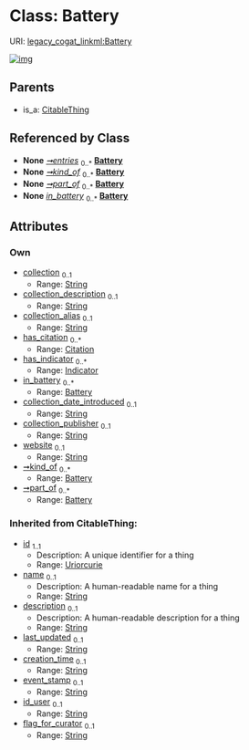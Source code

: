 
# Class: Battery



URI: [legacy_cogat_linkml:Battery](https://w3id.org/rwblair/legacy-cogat-linkml/Battery)


[![img](https://yuml.me/diagram/nofunky;dir:TB/class/[Indicator],[Citation],[CitableThing],[Citation]<has_citation(i)%200..*-%20[Battery&#124;collection:string%20%3F;collection_description:string%20%3F;collection_alias:string%20%3F;collection_date_introduced:string%20%3F;collection_publisher:string%20%3F;website:string%20%3F;last_updated(i):string%20%3F;creation_time(i):string%20%3F;event_stamp(i):string%20%3F;id_user(i):string%20%3F;flag_for_curator(i):string%20%3F;id(i):uriorcurie;name(i):string%20%3F;description(i):string%20%3F],[Battery]<part_of%200..*-%20[Battery],[Battery]<kind_of%200..*-%20[Battery],[Battery]<in_battery%200..*-%20[Battery],[Indicator]<has_indicator%200..*-%20[Battery],[BatteryCollection]++-%20entries%200..*>[Battery],[CitableThing]^-[Battery],[BatteryCollection])](https://yuml.me/diagram/nofunky;dir:TB/class/[Indicator],[Citation],[CitableThing],[Citation]<has_citation(i)%200..*-%20[Battery&#124;collection:string%20%3F;collection_description:string%20%3F;collection_alias:string%20%3F;collection_date_introduced:string%20%3F;collection_publisher:string%20%3F;website:string%20%3F;last_updated(i):string%20%3F;creation_time(i):string%20%3F;event_stamp(i):string%20%3F;id_user(i):string%20%3F;flag_for_curator(i):string%20%3F;id(i):uriorcurie;name(i):string%20%3F;description(i):string%20%3F],[Battery]<part_of%200..*-%20[Battery],[Battery]<kind_of%200..*-%20[Battery],[Battery]<in_battery%200..*-%20[Battery],[Indicator]<has_indicator%200..*-%20[Battery],[BatteryCollection]++-%20entries%200..*>[Battery],[CitableThing]^-[Battery],[BatteryCollection])

## Parents

 *  is_a: [CitableThing](CitableThing.md)

## Referenced by Class

 *  **None** *[➞entries](batteryCollection__entries.md)*  <sub>0..\*</sub>  **[Battery](Battery.md)**
 *  **None** *[➞kind_of](battery__kind_of.md)*  <sub>0..\*</sub>  **[Battery](Battery.md)**
 *  **None** *[➞part_of](battery__part_of.md)*  <sub>0..\*</sub>  **[Battery](Battery.md)**
 *  **None** *[in_battery](in_battery.md)*  <sub>0..\*</sub>  **[Battery](Battery.md)**

## Attributes


### Own

 * [collection](collection.md)  <sub>0..1</sub>
     * Range: [String](types/String.md)
 * [collection_description](collection_description.md)  <sub>0..1</sub>
     * Range: [String](types/String.md)
 * [collection_alias](collection_alias.md)  <sub>0..1</sub>
     * Range: [String](types/String.md)
 * [has_citation](has_citation.md)  <sub>0..\*</sub>
     * Range: [Citation](Citation.md)
 * [has_indicator](has_indicator.md)  <sub>0..\*</sub>
     * Range: [Indicator](Indicator.md)
 * [in_battery](in_battery.md)  <sub>0..\*</sub>
     * Range: [Battery](Battery.md)
 * [collection_date_introduced](collection_date_introduced.md)  <sub>0..1</sub>
     * Range: [String](types/String.md)
 * [collection_publisher](collection_publisher.md)  <sub>0..1</sub>
     * Range: [String](types/String.md)
 * [website](website.md)  <sub>0..1</sub>
     * Range: [String](types/String.md)
 * [➞kind_of](battery__kind_of.md)  <sub>0..\*</sub>
     * Range: [Battery](Battery.md)
 * [➞part_of](battery__part_of.md)  <sub>0..\*</sub>
     * Range: [Battery](Battery.md)

### Inherited from CitableThing:

 * [id](id.md)  <sub>1..1</sub>
     * Description: A unique identifier for a thing
     * Range: [Uriorcurie](types/Uriorcurie.md)
 * [name](name.md)  <sub>0..1</sub>
     * Description: A human-readable name for a thing
     * Range: [String](types/String.md)
 * [description](description.md)  <sub>0..1</sub>
     * Description: A human-readable description for a thing
     * Range: [String](types/String.md)
 * [last_updated](last_updated.md)  <sub>0..1</sub>
     * Range: [String](types/String.md)
 * [creation_time](creation_time.md)  <sub>0..1</sub>
     * Range: [String](types/String.md)
 * [event_stamp](event_stamp.md)  <sub>0..1</sub>
     * Range: [String](types/String.md)
 * [id_user](id_user.md)  <sub>0..1</sub>
     * Range: [String](types/String.md)
 * [flag_for_curator](flag_for_curator.md)  <sub>0..1</sub>
     * Range: [String](types/String.md)
